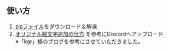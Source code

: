 ## 使い方

1. [zipファイル](https://github.com/YuiFutao/discord-emoji-pack/raw/main/discord-emoji-pack.zip)をダウンロード＆解凍
2. [オリジナル絵文字追加の仕方](https://eigowl.com/discord-emoji-add/#chapter-3) を参考にDiscordへアップロード <br>
  ※「kgr」様のブログを参考にさせていただきました。
